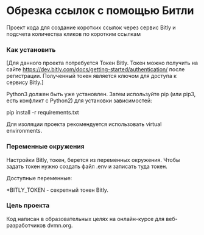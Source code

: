 # Обрезка ссылок с помощью Битли
Проект кода для создание коротких ссылок через сервис Bitly и подсчета количества кликов по коротким ссылкам

### Как установить
[Для данного проекта потребуется Токен Bitly.
Токен можно получить на сайте https://dev.bitly.com/docs/getting-started/authentication/ после регистрации.
Полученный токен является ключом для доступа к сервису Bitly.]

Python3 должен быть уже установлен. Затем используйте pip (или pip3, есть конфликт с Python2) для установки зависимостей:

pip install -r requirements.txt

Для изоляции проекта рекомендуется использовать virtual environments.

### Переменные окружения
Настройки Bitly, токен, берется из переменных окружения. Чтобы задать токен нужно создать файл .env и записать туда токен.

Доступные переменные:

*BITLY_TOKEN - секретный токен Bitly.


### Цель проекта
Код написан в образовательных целях на онлайн-курсе для веб-разработчиков dvmn.org.
